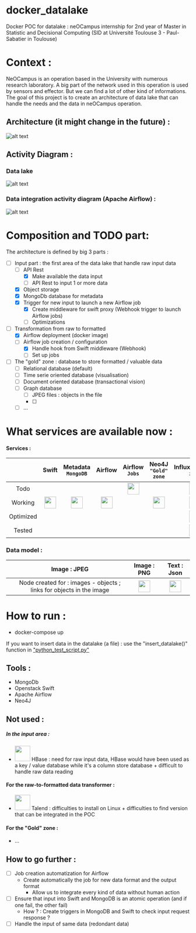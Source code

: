 # docker_datalake
Docker POC for datalake : neOCampus internship for 2nd year of Master in Statistic and Decisional Computing (SID at Université Toulouse 3 - Paul-Sabatier in Toulouse)
# Context :
NeOCampus is an operation based in the University with numerous research laboratory. A big part of the network used in this operation is used by sensors and effector. But we can find a lot of other kind of informations. The goal of this project is to create an architecture of data lake that can handle the needs and the data in neOCampus operation.

## Architecture (it might change in the future) : 
![alt text](./git_image/DataLakeArchiV0.png)
## Activity Diagram : 
### Data lake
![alt text](./git_image/Sequence_Datalake.png)

### Data integration activity diagram (Apache Airflow) : 

![alt text](git_image/Sequence_Dataintegration.png)

# Composition and TODO part: 
The architecture is defined by big 3 parts : 

- [ ]  Input part : the first area of the data lake that handle raw input data 
    - [ ] API Rest 
        - [x] Make available the data input
        - [ ] API Rest to input 1 or more data
    - [x] Object storage
    - [x] MongoDb database for metadata
    - [x] Trigger for new input to launch a new Airflow job
        - [x] Create middleware for swift proxy (Webhook trigger to launch Airflow jobs)
        - [ ] Optimizations 
- [ ]  Transformation from raw to formatted
    - [x] Airflow deployment (docker image) 
    - [ ] Airflow job creation / configuration 
        - [x] Handle hook from Swift middleware (Webhook)
        - [ ] Set up jobs 
- [ ] The "gold" zone : database to store formatted / valuable data
    - [ ] Relational database (default)
    - [ ] Time serie oriented database (visualisation)
    - [ ] Document oriented database (transactional vision)
    - [ ] Graph database 
        - [ ] JPEG files : objects in the file
        - [ ] 
    - [ ] ...
# What services are available now : 
#### Services : 

| |Swift | Metadata `MongoDB` | Airflow |Airflow `Jobs` | Neo4J `"Gold" zone`|InfluxDB`"Gold" zone`|Relational SGBD`"Gold" zone`  
|:-----:|:----------:|:----------:|:--:|:--:|:--:|:-:|:-:| 
Todo |  | ||<img src="https://image.flaticon.com/icons/svg/2165/2165867.svg" height="32">||<img src="https://image.flaticon.com/icons/svg/2636/2636568.svg" height="32">|<img src="https://image.flaticon.com/icons/svg/2636/2636568.svg" height="32">  |
Working|<img src="https://image.flaticon.com/icons/svg/2165/2165867.svg" height="32">|<img src="https://image.flaticon.com/icons/svg/2165/2165867.svg" height="32">|<img src="https://image.flaticon.com/icons/svg/2165/2165867.svg" height="32">||<img src="https://image.flaticon.com/icons/svg/2165/2165867.svg" height="32">|<img src="https://image.flaticon.com/icons/svg/2636/2636568.svg" height="32">|<img src="https://image.flaticon.com/icons/svg/2636/2636568.svg" height="32">  |
Optimized||||||<img src="https://image.flaticon.com/icons/svg/2636/2636568.svg" height="32">|<img src="https://image.flaticon.com/icons/svg/2636/2636568.svg" height="32">|  
Tested ||||||<img src="https://image.flaticon.com/icons/svg/2636/2636568.svg" height="32">|<img src="https://image.flaticon.com/icons/svg/2636/2636568.svg" height="32"> |
  

### Data model :   

||Image : JPEG | Image : PNG | Text : Json |  
|:---:|:---:|:----:|:---:|  
||Node created for : images - objects ; links for objects in the image| <img src="https://image.flaticon.com/icons/svg/2636/2636568.svg" height="32">|<img src="https://image.flaticon.com/icons/svg/2636/2636568.svg" height="32">|

# How to run : 
- docker-compose up 

If you want to insert data in the datalake (a file) : use the "insert_datalake()" function in  ["python_test_script.py"](./python_test_script.py) 
 

## Tools : 

- MongoDb
- Openstack Swift
- Apache Airflow 
- Neo4J
## Not used : 

##### In the input area :
- <img src="https://mapr.com/products/apache-hbase/assets/hbase-logo.png" height="42"> HBase : need for raw input data, HBase would have been used as a key / value database while it's a column store database + difficult to handle raw data reading

#### For the raw-to-formatted data transformer : 
- <img src="https://upload.wikimedia.org/wikipedia/commons/7/70/TalendLogoCoral.png" height="42"> Talend : difficulties to install on Linux + difficulties to find version that can be integrated in the POC

#### For the "Gold" zone : 
- ... 



## How to go further :
- [ ] Job creation automatization for Airflow 
    - Create automatically the job for new data format and the output format
        - Allow us to integrate every kind of data without human action 
- [ ] Ensure that input into Swift and MongoDB is an atomic operation (and if one fail, the other fail)
    - How ? : Create triggers in MongoDB and Swift to check input request response ?
- [ ] Handle the input of same data (redondant data)
